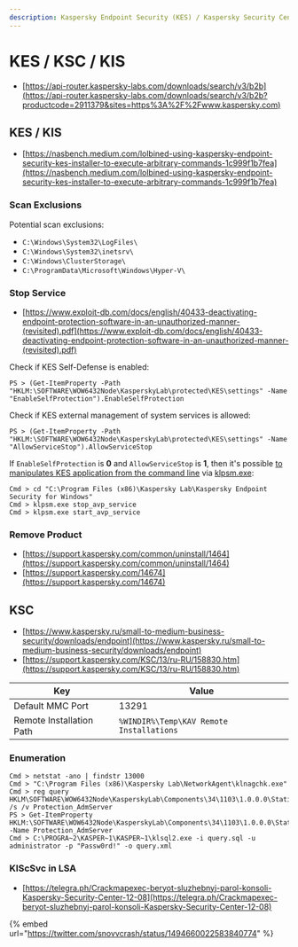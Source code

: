 ```yaml
---
description: Kaspersky Endpoint Security (KES) / Kaspersky Security Center (KSC) / Kaspersy Internet Security (KIS)
---
```


# KES / KSC / KIS

- [https://api-router.kaspersky-labs.com/downloads/search/v3/b2b](https://api-router.kaspersky-labs.com/downloads/search/v3/b2b?productcode=2911379&sites=https%3A%2F%2Fwww.kaspersky.com)




## KES / KIS

- [https://nasbench.medium.com/lolbined-using-kaspersky-endpoint-security-kes-installer-to-execute-arbitrary-commands-1c999f1b7fea](https://nasbench.medium.com/lolbined-using-kaspersky-endpoint-security-kes-installer-to-execute-arbitrary-commands-1c999f1b7fea)



### Scan Exclusions

Potential scan exclusions:

- `C:\Windows\System32\LogFiles\`
- `C:\Windows\System32\inetsrv\`
- `C:\Windows\ClusterStorage\`
- `C:\ProgramData\Microsoft\Windows\Hyper-V\`



### Stop Service

- [https://www.exploit-db.com/docs/english/40433-deactivating-endpoint-protection-software-in-an-unauthorized-manner-(revisited).pdf](https://www.exploit-db.com/docs/english/40433-deactivating-endpoint-protection-software-in-an-unauthorized-manner-(revisited).pdf)

Check if KES Self-Defense is enabled:

```
PS > (Get-ItemProperty -Path "HKLM:\SOFTWARE\WOW6432Node\KasperskyLab\protected\KES\settings" -Name "EnableSelfProtection").EnableSelfProtection
```

Check if KES external management of system services is allowed:

```
PS > (Get-ItemProperty -Path "HKLM:\SOFTWARE\WOW6432Node\KasperskyLab\protected\KES\settings" -Name "AllowServiceStop").AllowServiceStop
```

If `EnableSelfProtection` is **0** and `AllowServiceStop` is **1**, then it's possible [to manipulates KES application from the command line](https://support.kaspersky.com/KESWin/11.1.0/en-us/178723.htm) via [klpsm.exe](https://www.pconlife.com/viewfileinfo/klpsm-exe/):

```
Cmd > cd "C:\Program Files (x86)\Kaspersky Lab\Kaspersky Endpoint Security for Windows"
Cmd > klpsm.exe stop_avp_service
Cmd > klpsm.exe start_avp_service
```



### Remove Product

- [https://support.kaspersky.com/common/uninstall/1464](https://support.kaspersky.com/common/uninstall/1464)
- [https://support.kaspersky.com/14674](https://support.kaspersky.com/14674)




## KSC

- [https://www.kaspersky.ru/small-to-medium-business-security/downloads/endpoint](https://www.kaspersky.ru/small-to-medium-business-security/downloads/endpoint)
- [https://support.kaspersky.com/KSC/13/ru-RU/158830.htm](https://support.kaspersky.com/KSC/13/ru-RU/158830.htm)

| Key                      | Value                                    |
|--------------------------|------------------------------------------|
| Default MMC Port         | 13291                                    |
| Remote Installation Path | `%WINDIR%\Temp\KAV Remote Installations` |



### Enumeration

```
Cmd > netstat -ano | findstr 13000
Cmd > "C:\Program Files (x86)\Kaspersky Lab\NetworkAgent\klnagchk.exe"
Cmd > reg query HKLM\SOFTWARE\WOW6432Node\KasperskyLab\Components\34\1103\1.0.0.0\Statistics\AVState /s /v Protection_AdmServer
PS > Get-ItemProperty HKLM:\SOFTWARE\WOW6432Node\KasperskyLab\Components\34\1103\1.0.0.0\Statistics\AVState -Name Protection_AdmServer
Cmd > C:\PROGRA~2\KASPER~1\KASPER~1\klsql2.exe -i query.sql -u administrator -p "Passw0rd!" -o query.xml
```



### KlScSvc in LSA

- [https://telegra.ph/Crackmapexec-beryot-sluzhebnyj-parol-konsoli-Kaspersky-Security-Center-12-08](https://telegra.ph/Crackmapexec-beryot-sluzhebnyj-parol-konsoli-Kaspersky-Security-Center-12-08)

{% embed url="https://twitter.com/snovvcrash/status/1494660022583840774" %}
